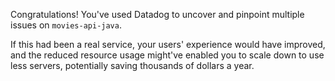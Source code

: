 Congratulations! You've used Datadog to uncover and pinpoint multiple issues on `movies-api-java`.

If this had been a real service, your users' experience would have improved, and the reduced resource usage might've
enabled you to scale down to use less servers, potentially saving thousands of dollars a year.
